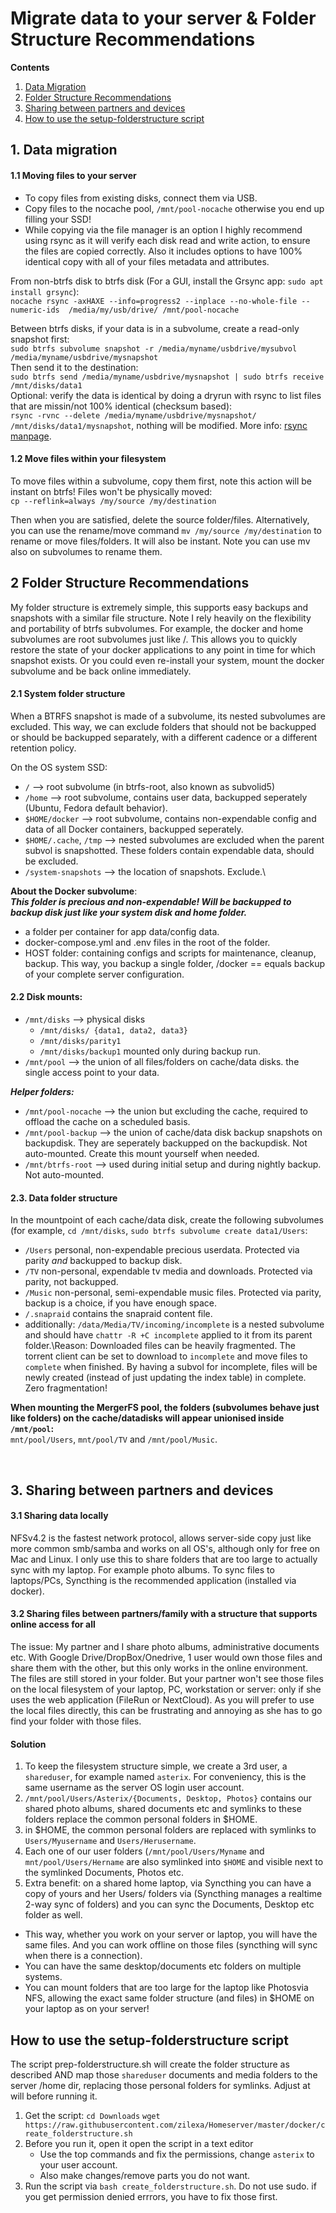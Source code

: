 # Migrate data to your server & Folder Structure Recommendations

**Contents**
1. [Data Migration](https://github.com/zilexa/Homeserver/tree/master/filesystem/folderstructure#1-data-migration)
2. [Folder Structure Recommendations](https://github.com/zilexa/Homeserver/tree/master/filesystem/folderstructure#2-folder-structure-recommendations)
3. [Sharing between partners and devices](https://github.com/zilexa/Homeserver/tree/master/filesystem/folderstructure#3-extras)
4. [How to use the setup-folderstructure script](https://github.com/zilexa/Homeserver/tree/master/filesystem/folderstructure#how-to-use-the-setup-folderstructure-script)

## 1. Data migration 
#### 1.1 Moving files to your server
- To copy files from existing disks, connect them via USB. 
- Copy files to the nocache pool, `/mnt/pool-nocache` otherwise you end up filling your SSD!
- While copying via the file manager is an option I highly recommend using rsync as it will verify each disk read and write action, to ensure the files are copied correctly. Also it includes options to have 100% identical copy with all of your files metadata and attributes. 

From non-btrfs disk to btrfs disk (For a GUI, install the Grsync app: `sudo apt install grsync`):\
`nocache rsync -axHAXE --info=progress2 --inplace --no-whole-file --numeric-ids  /media/my/usb/drive/ /mnt/pool-nocache`

Between btrfs disks, if your data is in a subvolume, create a read-only snapshot first:\
`sudo btrfs subvolume snapshot -r /media/myname/usbdrive/mysubvol /media/myname/usbdrive/mysnapshot`\
Then send it to the destination:\
`sudo btrfs send /media/myname/usbdrive/mysnapshot | sudo btrfs receive /mnt/disks/data1`\
Optional: verify the data is identical by doing a dryrun with rsync to list files that are missin/not 100% identical (checksum based):\
`rsync -rvnc --delete /media/myname/usbdrive/mysnapshot/ /mnt/disks/data1/mysnapshot`, nothing will be modified. More info: [rsync manpage](https://linux.die.net/man/1/rsync). 

#### 1.2 Move files within your filesystem
To move files within a subvolume, copy them first, note this action will be instant on btrfs! Files won't be physically moved:\
`cp --reflink=always /my/source /my/destination`

Then when you are satisfied, delete the source folder/files. Alternatively, you can use the rename/move command `mv /my/source /my/destination` to rename or move files/folders. It will also be instant. Note you can use mv also on subvolumes to rename them. 

## 2 Folder Structure Recommendations
My folder structure is extremely simple, this supports easy backups and snapshots with a similar file structure. 
Note I rely heavily on the flexibility and portability of btrfs subvolumes. 
For example, the docker and home subvolumes are root subvolumes just like /. This allows you to quickly restore the state of your docker applications to any point in time for which snapshot exists. Or you could even re-install your system, mount the docker subvolume and be back online immediately. 

#### 2.1 System folder structure
When a BTRFS snapshot is made of a subvolume, its nested subvolumes are excluded. This way, we can exclude folders that should not be backupped or should be backupped separately, with a different cadence or a different retention policy.  

On the OS system SSD: 
- `/` --> root subvolume (in btrfs-root, also known as subvolid5)
- `/home` --> root subvolume, contains user data, backupped seperately (Ubuntu, Fedora default behavior).
- `$HOME/docker` --> root subvolume, contains non-expendable config and data of all Docker containers, backupped seperately.  
- `$HOME/.cache`, `/tmp` --> nested subvolumes are excluded when the parent subvol is snapshotted. These folders contain expendable data, should be excluded.  
- `/system-snapshots` --> the location of snapshots. Exclude.\

**About the Docker subvolume**:\
***This folder is precious and non-expendable! Will be backupped to backup disk just like your system disk and home folder.***
- a folder per container for app data/config data. 
- docker-compose.yml and .env files in the root of the folder.
- HOST folder: containing configs and scripts for maintenance, cleanup, backup. This way, you backup a single folder, /docker == equals backup of your complete server configuration. 

#### 2.2 Disk mounts: 
- `/mnt/disks` --> physical disks
  - `/mnt/disks/ {data1, data2, data3}`
  - `/mnt/disks/parity1` 
  - `/mnt/disks/backup1` mounted only during backup run. 
- `/mnt/pool` --> the union of all files/folders on cache/data disks. the single access point to your data.

***Helper folders:***
- `/mnt/pool-nocache` --> the union but excluding the cache, required to offload the cache on a scheduled basis. 
- `/mnt/pool-backup` --> the union of cache/data disk backup snapshots on backupdisk. They are seperately backupped on the backupdisk. Not auto-mounted. Create this mount yourself when needed. 
- `/mnt/btrfs-root` --> used during initial setup and during nightly backup. Not auto-mounted.

#### 2.3. Data folder structure
In the mountpoint of each cache/data disk, create the following subvolumes (for example, `cd /mnt/disks`, `sudo btrfs subvolume create data1/Users`: 
- `/Users` personal, non-expendable precious userdata. Protected via parity _and_ backupped to backup disk. 
- `/TV` non-personal, expendable tv media and downloads. Protected via parity, not backupped. 
- `/Music` non-personal, semi-expendable music files. Protected via parity, backup is a choice, if you have enough space. 
- `/.snapraid` contains the snapraid content file.
- additionally: `/data/Media/TV/incoming/incomplete` is a nested subvolume and should have `chattr -R +C incomplete` applied to it from its parent folder.\Reason: Downloaded files can be heavily fragmented. The torrent client can be set to download to `incomplete` and move files to `complete` when finished. By having a subvol for incomplete, files will be newly created (instead of just updating the index table) in complete. Zero fragmentation!

**When mounting the MergerFS pool, the folders (subvolumes behave just like folders) on the cache/datadisks will appear unionised inside `/mnt/pool`:**\
`mnt/pool/Users`, `mnt/pool/TV` and `/mnt/pool/Music`.  

&nbsp;

## 3. Sharing between partners and devices
#### 3.1 Sharing data locally
NFSv4.2 is the fastest network protocol, allows server-side copy just like more common smb/samba and works on all OS's, although only for free on Mac and Linux. 
I only use this to share folders that are too large to actually sync with my laptop. For example photo albums. To sync files to laptops/PCs, Syncthing is the recommended application (installed via docker). 

#### 3.2 Sharing files between partners/family with a structure that supports online access for all
The issue: My partner and I share photo albums, administrative documents etc. With Google Drive/DropBox/Onedrive, 1 user would own those files and share them with the other, but this only works in the online environment. The files are still stored in your folder. 
But your partner won't see those files on the local filesystem of your laptop, PC, workstation or server: only if she uses the web application (FileRun or NextCloud). As you will prefer to use the local files directly, this can be frustrating and annoying as she has to go find your folder with those files.

#### Solution
1. To keep the filesystem structure simple, we create a 3rd user, a `shareduser`, for example named `asterix`. For conveniency, this is the same username as the server OS login user account. 
2. `/mnt/pool/Users/Asterix/{Documents, Desktop, Photos}` contains our shared photo albums, shared documents etc and symlinks to these folders replace the common personal folders in $HOME. 
3. in $HOME, the common personal folders are replaced with symlinks to `Users/Myusername` and `Users/Herusername`. 
4. Each one of our user folders (`/mnt/pool/Users/Myname` and `mnt/pool/Users/Hername` are also symlinked into `$HOME` and visible next to the symlinked Documents, Photos etc.
7. Extra benefit: on a shared home laptop, via Syncthing you can have a copy of yours and her Users/ folders via (Syncthing manages a realtime 2-way sync of folders) and you can sync the Documents, Desktop etc folder as well. 
  - This way, whether you work on your server or laptop, you will have the same files. And you can work offline on those files (syncthing will sync when there is a connection). 
  - You can have the same desktop/documents etc folders on multiple systems. 
  - You can mount folders that are too large for the laptop like Photosvia NFS, allowing the exact same folder structure (and files) in $HOME on your laptop as on your server! 

## How to use the setup-folderstructure script
The script prep-folderstructure.sh will create the folder structure as described AND map those `shareduser` documents and media folders to the server /home dir, replacing those personal folders for symlinks. Adjust at will before running it.
1. Get the script: 
`cd Downloads`
`wget https://raw.githubusercontent.com/zilexa/Homeserver/master/docker/create_folderstructure.sh`
2. Before you run it, open it open the script in a text editor
   - Use the top commands and fix the permissions, change `asterix` to your user account.
   - Also make changes/remove parts you do not want.
3. Run the script via `bash create_folderstructure.sh`. Do not use sudo. if you get permission denied errrors, you have to fix those first. 
